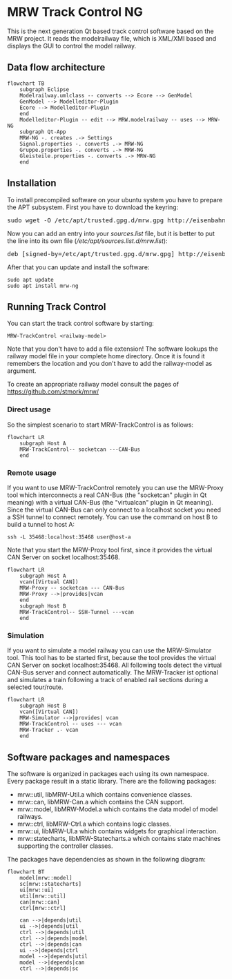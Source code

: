 # MRW Track Control NG
This is the next generation Qt based track control software based on the MRW
project. It reads the modelrailway file, which is XML/XMI based and displays
the GUI to control the model railway.

## Data flow architecture

```mermaid
flowchart TB
	subgraph Eclipse
	Modelrailway.umlclass -- converts --> Ecore --> GenModel
	GenModel --> Modelleditor-Plugin
	Ecore --> Modelleditor-Plugin
	end
	Modelleditor-Plugin -- edit --> MRW.modelrailway -- uses --> MRW-NG
	subgraph Qt-App
	MRW-NG -. creates .-> Settings
	Signal.properties -. converts .-> MRW-NG
	Gruppe.properties -. converts .-> MRW-NG
	Gleisteile.properties -. converts .-> MRW-NG
	end
```

## Installation

To install precompiled software on your ubuntu system you have to prepare
the APT subsystem. First you have to download the keyring:

<pre style="white-space: nowrap;">
sudo wget -O /etc/apt/trusted.gpg.d/mrw.gpg http://eisenbahnsteuerung.org/mrw.gpg
</pre>

Now you can add an entry into your *sources.list* file, but it is better to
put the line into its own file (*/etc/apt/sources.list.d/mrw.list*):

<pre style="white-space: nowrap;">
deb [signed-by=/etc/apt/trusted.gpg.d/mrw.gpg] http://eisenbahnsteuerung.org/apt/ mrw common firmware
</pre>

After that you can update and install the software:
```
sudo apt update
sudo apt install mrw-ng
```

## Running Track Control
You can start the track control software by starting:
```
MRW-TrackControl <railway-model>
```
Note that you don't have to add a file extension! The software lookups the
railway model file in your complete home directory. Once it is found it
remembers the location and you don't have to add the railway-model as
argument.

To create an appropriate railway model consult the pages of https://github.com/stmork/mrw/

### Direct usage

So the simplest scenario to start MRW-TrackControl is as follows:

```mermaid
flowchart LR
	subgraph Host A
	MRW-TrackControl-- socketcan ---CAN-Bus
	end
```

### Remote usage

If you want to use MRW-TrackControl remotely you can use the MRW-Proxy tool
which interconnects a real CAN-Bus (the "socketcan" plugin in Qt meaning)
with a virtual CAN-Bus (the "virtualcan" plugin in Qt meaning). Since the
virtual CAN-Bus can only connect to a localhost socket you need a SSH tunnel
to connect remotely. You can use the command on host B to build a tunnel to
host A:

```
ssh -L 35468:localhost:35468 user@host-a
``` 

Note that you start the MRW-Proxy tool first, since it provides the virtual
CAN Server on socket localhost:35468.

```mermaid
flowchart LR
	subgraph Host A
	vcan([Virtual CAN])
	MRW-Proxy -- socketcan --- CAN-Bus
	MRW-Proxy -->|provides|vcan
	end
	subgraph Host B
	MRW-TrackControl-- SSH-Tunnel ---vcan
	end
```

### Simulation

If you want to simulate a model railway you can use the MRW-Simulator tool.
This tool has to be started first, because the tool provides the virtual CAN
Server on socket localhost:35468. All following tools detect the virtual
CAN-Bus server and connect automatically. The MRW-Tracker ist optional and
simulates a train following a track of enabled rail sections during a
selected tour/route.

```mermaid
flowchart LR
	subgraph Host B
	vcan([Virtual CAN])
	MRW-Simulator -->|provides| vcan
	MRW-TrackControl -- uses --- vcan
	MRW-Tracker .- vcan
	end
```

## Software packages and namespaces

The software is organized in packages each using its own namespace. Every package result in a static library. There are the following packages:
* mrw::util, libMRW-Util.a which contains convenience classes.
* mrw::can, libMRW-Can.a which contains the CAN support.
* mrw::model, libMRW-Model.a which contains the data model of model railways.
* mrw::ctrl, libMRW-Ctrl.a which contains logic classes.
* mrw::ui, libMRW-UI.a which contains widgets for graphical interaction.
* mrw::statecharts, libMRW-Statecharts.a which contains state machines supporting the controller classes.

The packages have dependencies as shown in the following diagram:
```mermaid
flowchart BT
	model[mrw::model]
	sc[mrw::statecharts]
	ui[mrw::ui]
	util[mrw::util]
	can[mrw::can]
	ctrl[mrw::ctrl]

	can -->|depends|util
	ui -->|depends|util
	ctrl -->|depends|util
	ctrl -->|depends|model
	ctrl -->|depends|can
	ui -->|depends|ctrl
	model -->|depends|util
	model -->|depends|can
	ctrl -->|depends|sc
```

